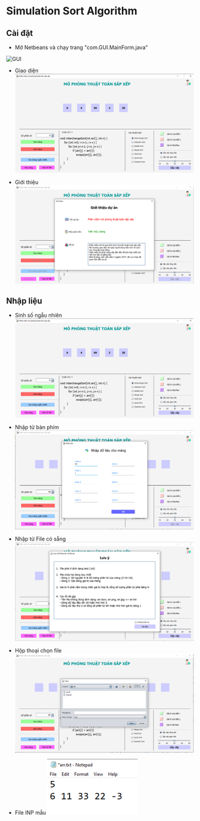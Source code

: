 # Simulation Sort Algorithm
## Cài đặt

- Mở Netbeans và chạy trang "com.GUI.MainForm.java"

![GUI](./assets/demo.gif)

- Giao diện 
![GUI](https://raw.githubusercontent.com/Theanishtar/Images/master/MoPhongThuatToan_Javaswing/container.png)

- Giới thiệu
![infor](https://raw.githubusercontent.com/Theanishtar/Images/master/MoPhongThuatToan_Javaswing/infor.png)

## Nhập liệu
- Sinh số ngẫu nhiên
![inp](https://raw.githubusercontent.com/Theanishtar/Images/master/MoPhongThuatToan_Javaswing/container.png)

- Nhập từ bàn phím
![inp](https://raw.githubusercontent.com/Theanishtar/Images/master/MoPhongThuatToan_Javaswing/inputKey.png)

- Nhập từ File có sẵng
![inp](https://raw.githubusercontent.com/Theanishtar/Images/master/MoPhongThuatToan_Javaswing/inpFile.png)

- Hộp thoại chọn file
![inp](https://raw.githubusercontent.com/Theanishtar/Images/master/MoPhongThuatToan_Javaswing/inpChooserFile.png)

- File INP mẫu
![inp](https://raw.githubusercontent.com/Theanishtar/Images/master/MoPhongThuatToan_Javaswing/inpArr.png)

